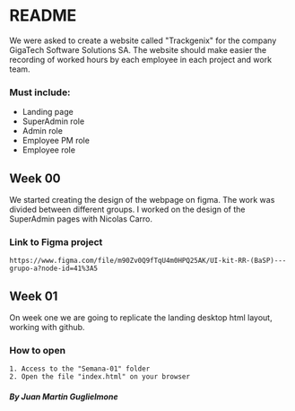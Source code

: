 # README
We were asked to create a website called "Trackgenix" for the company GigaTech Software Solutions SA. The website should make easier the recording of worked hours by each employee in each project and work team.
### Must include:
 - Landing page
 - SuperAdmin role
 - Admin role
 - Employee PM role
 - Employee role

## Week 00
We started creating the design of the webpage on figma. The work was divided between different groups. I worked on the design of the SuperAdmin pages with Nicolas Carro.

### Link to Figma project
```
https://www.figma.com/file/m90Zv0Q9fTqU4m0HPQ25AK/UI-kit-RR-(BaSP)---grupo-a?node-id=41%3A5
```

## Week 01
On week one we are going to replicate the landing desktop html layout, working with github.

### How to open
```
1. Access to the "Semana-01" folder
2. Open the file "index.html" on your browser
```
##### By Juan Martin Guglielmone